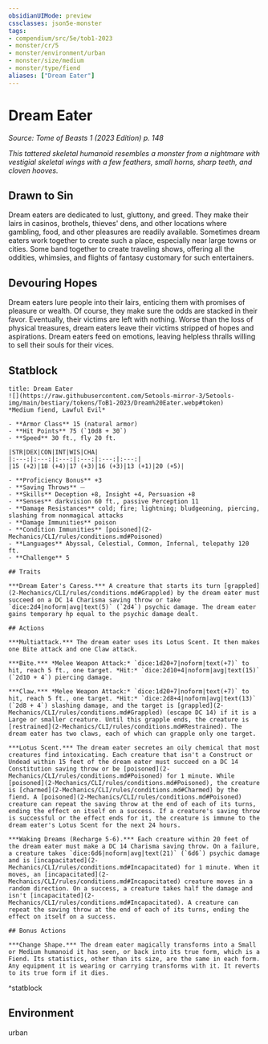 ```yaml
---
obsidianUIMode: preview
cssclasses: json5e-monster
tags:
- compendium/src/5e/tob1-2023
- monster/cr/5
- monster/environment/urban
- monster/size/medium
- monster/type/fiend
aliases: ["Dream Eater"]
---
```

# Dream Eater
*Source: Tome of Beasts 1 (2023 Edition) p. 148*  

*This tattered skeletal humanoid resembles a monster from a nightmare with vestigial skeletal wings with a few feathers, small horns, sharp teeth, and cloven hooves.*

## Drawn to Sin

Dream eaters are dedicated to lust, gluttony, and greed. They make their lairs in casinos, brothels, thieves' dens, and other locations where gambling, food, and other pleasures are readily available. Sometimes dream eaters work together to create such a place, especially near large towns or cities. Some band together to create traveling shows, offering all the oddities, whimsies, and flights of fantasy customary for such entertainers.

## Devouring Hopes

Dream eaters lure people into their lairs, enticing them with promises of pleasure or wealth. Of course, they make sure the odds are stacked in their favor. Eventually, their victims are left with nothing. Worse than the loss of physical treasures, dream eaters leave their victims stripped of hopes and aspirations. Dream eaters feed on emotions, leaving helpless thralls willing to sell their souls for their vices.

## Statblock

```ad-statblock
title: Dream Eater
![](https://raw.githubusercontent.com/5etools-mirror-3/5etools-img/main/bestiary/tokens/ToB1-2023/Dream%20Eater.webp#token)
*Medium fiend, Lawful Evil*

- **Armor Class** 15 (natural armor)
- **Hit Points** 75 (`10d8 + 30`)
- **Speed** 30 ft., fly 20 ft.

|STR|DEX|CON|INT|WIS|CHA|
|:---:|:---:|:---:|:---:|:---:|:---:|
|15 (+2)|18 (+4)|17 (+3)|16 (+3)|13 (+1)|20 (+5)|

- **Proficiency Bonus** +3
- **Saving Throws** ⏤
- **Skills** Deception +8, Insight +4, Persuasion +8
- **Senses** darkvision 60 ft., passive Perception 11
- **Damage Resistances** cold; fire; lightning; bludgeoning, piercing, slashing from nonmagical attacks
- **Damage Immunities** poison
- **Condition Immunities** [poisoned](2-Mechanics/CLI/rules/conditions.md#Poisoned)
- **Languages** Abyssal, Celestial, Common, Infernal, telepathy 120 ft.
- **Challenge** 5

## Traits

***Dream Eater's Caress.*** A creature that starts its turn [grappled](2-Mechanics/CLI/rules/conditions.md#Grappled) by the dream eater must succeed on a DC 14 Charisma saving throw or take `dice:2d4|noform|avg|text(5)` (`2d4`) psychic damage. The dream eater gains temporary hp equal to the psychic damage dealt.

## Actions

***Multiattack.*** The dream eater uses its Lotus Scent. It then makes one Bite attack and one Claw attack.

***Bite.*** *Melee Weapon Attack:* `dice:1d20+7|noform|text(+7)` to hit, reach 5 ft., one target. *Hit:* `dice:2d10+4|noform|avg|text(15)` (`2d10 + 4`) piercing damage.

***Claw.*** *Melee Weapon Attack:* `dice:1d20+7|noform|text(+7)` to hit, reach 5 ft., one target. *Hit:* `dice:2d8+4|noform|avg|text(13)` (`2d8 + 4`) slashing damage, and the target is [grappled](2-Mechanics/CLI/rules/conditions.md#Grappled) (escape DC 14) if it is a Large or smaller creature. Until this grapple ends, the creature is [restrained](2-Mechanics/CLI/rules/conditions.md#Restrained). The dream eater has two claws, each of which can grapple only one target.

***Lotus Scent.*** The dream eater secretes an oily chemical that most creatures find intoxicating. Each creature that isn't a Construct or Undead within 15 feet of the dream eater must succeed on a DC 14 Constitution saving throw or be [poisoned](2-Mechanics/CLI/rules/conditions.md#Poisoned) for 1 minute. While [poisoned](2-Mechanics/CLI/rules/conditions.md#Poisoned), the creature is [charmed](2-Mechanics/CLI/rules/conditions.md#Charmed) by the fiend. A [poisoned](2-Mechanics/CLI/rules/conditions.md#Poisoned) creature can repeat the saving throw at the end of each of its turns, ending the effect on itself on a success. If a creature's saving throw is successful or the effect ends for it, the creature is immune to the dream eater's Lotus Scent for the next 24 hours.

***Waking Dreams (Recharge 5-6).*** Each creature within 20 feet of the dream eater must make a DC 14 Charisma saving throw. On a failure, a creature takes `dice:6d6|noform|avg|text(21)` (`6d6`) psychic damage and is [incapacitated](2-Mechanics/CLI/rules/conditions.md#Incapacitated) for 1 minute. When it moves, an [incapacitated](2-Mechanics/CLI/rules/conditions.md#Incapacitated) creature moves in a random direction. On a success, a creature takes half the damage and isn't [incapacitated](2-Mechanics/CLI/rules/conditions.md#Incapacitated). A creature can repeat the saving throw at the end of each of its turns, ending the effect on itself on a success.

## Bonus Actions

***Change Shape.*** The dream eater magically transforms into a Small or Medium humanoid it has seen, or back into its true form, which is a Fiend. Its statistics, other than its size, are the same in each form. Any equipment it is wearing or carrying transforms with it. It reverts to its true form if it dies.
```
^statblock

## Environment

urban